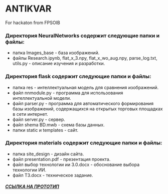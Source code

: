 
# ANTIKVAR
For hackaton from FPSOIB
### Директория NeuralNetworks содержит следующие папки и файлы:
- папка Images_base - база изображений.
- файлы Research.ipynb, flat_x_3.npy, flat_x_wo_aug.npy, parse_log.txt, utils.py - описание изучения и разработки.
### Директория flask содержит следующие папки и файлы:
- папка res - интеллектуальная модель для сравнения изображений.
- файл nnmodule.py - программа для использования интеллектуальной модели.
- файл parser.py - программа для автоматического формирования базы изображений, содержащихся на открытых торговых площадках в сети интернет.
- файл server.py - сервер.
- файл shema BD.mwb - схема базы данных.
- папки static и templates - сайт.
### Директория materials содержит следующие папки и файлы:
- папка site_design - дизайн сайта.
- файл presentation.pdf - презентация проекта.
- файл выбор технологии ии 3.0.docx - обоснование выбора технологии ИИ.
- файл ТЗ.docx - техническое задание.

 ##### [ССЫЛКА НА ПРОТОТИП](http://vasilisc.ru/ "Необязательная подсказка")